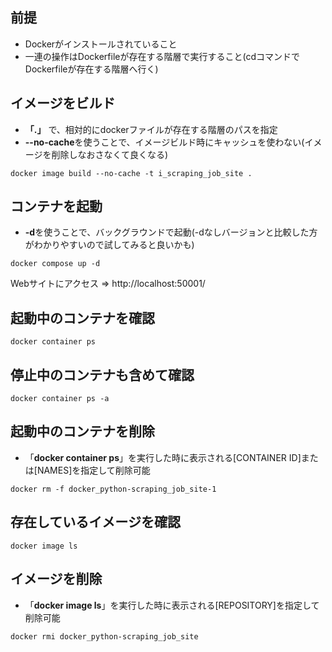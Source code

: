## 前提
- Dockerがインストールされていること
- 一連の操作はDockerfileが存在する階層で実行すること(cdコマンドでDockerfileが存在する階層へ行く)

## イメージをビルド
- **「.」** で、相対的にdockerファイルが存在する階層のパスを指定
- **--no-cache**を使うことで、イメージビルド時にキャッシュを使わない(イメージを削除しなおさなくて良くなる)

`docker image build --no-cache -t i_scraping_job_site .`

## コンテナを起動
- **-d**を使うことで、バックグラウンドで起動(-dなしバージョンと比較した方がわかりやすいので試してみると良いかも)

`docker compose up -d`

Webサイトにアクセス => http://localhost:50001/

## 起動中のコンテナを確認
`docker container ps`

## 停止中のコンテナも含めて確認
`docker container ps -a`

## 起動中のコンテナを削除
- 「**docker container ps**」を実行した時に表示される[CONTAINER ID]または[NAMES]を指定して削除可能

`docker rm -f docker_python-scraping_job_site-1`

## 存在しているイメージを確認
`docker image ls`

## イメージを削除
- 「**docker image ls**」を実行した時に表示される[REPOSITORY]を指定して削除可能

`docker rmi docker_python-scraping_job_site`
